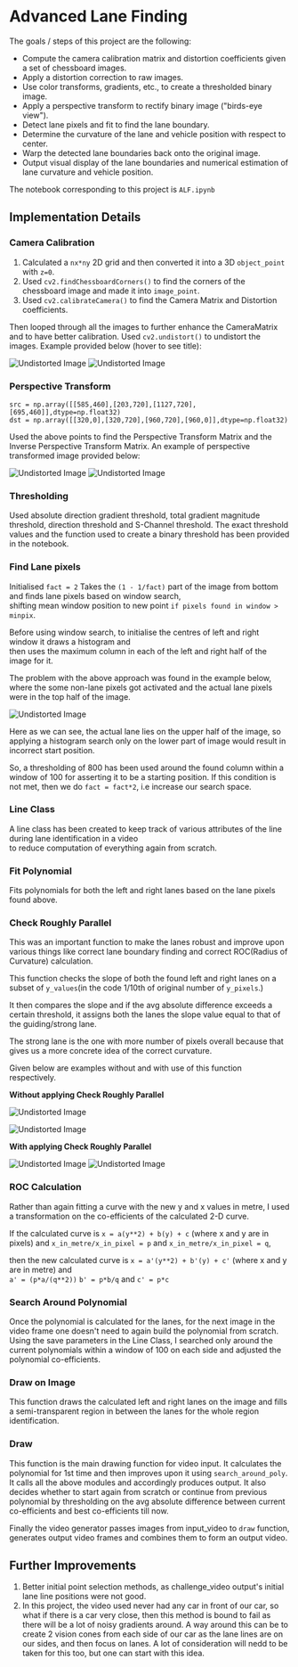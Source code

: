 # Advanced Lane Finding

The goals / steps of this project are the following:

* Compute the camera calibration matrix and distortion coefficients given a set of chessboard images.
* Apply a distortion correction to raw images.
* Use color transforms, gradients, etc., to create a thresholded binary image.
* Apply a perspective transform to rectify binary image ("birds-eye view").
* Detect lane pixels and fit to find the lane boundary.
* Determine the curvature of the lane and vehicle position with respect to center.
* Warp the detected lane boundaries back onto the original image.
* Output visual display of the lane boundaries and numerical estimation of lane curvature and vehicle position.

The notebook corresponding to this project is `ALF.ipynb`

## Implementation Details

### Camera Calibration

1. Calculated a `nx*ny` 2D grid and then converted it into a 3D `object_point` with `z=0`.
2. Used `cv2.findChessboardCorners()` to find the corners of the chessboard image and made it into `image_point`.
3. Used `cv2.calibrateCamera()` to find the Camera Matrix and Distortion coefficients.

Then looped through all the images to further enhance the CameraMatrix and to have better calibration.
Used `cv2.undistort()` to undistort the images. Example provided below (hover to see title):

![Undistorted Image](/img/test_image.png "Original" )
![Undistorted Image](/img/undistorted_test_image.png "Undistorted" )


### Perspective Transform

`src = np.array([[585,460],[203,720],[1127,720],[695,460]],dtype=np.float32)` </br>
`dst = np.array([[320,0],[320,720],[960,720],[960,0]],dtype=np.float32)`

Used the above points to find the Perspective Transform Matrix and the Inverse Perspective Transform Matrix.
An example of perspective transformed image provided below:

![Undistorted Image](/img/straight_lines.png "Original" )
![Undistorted Image](/img/warp_st1.png "Warped Image" )

### Thresholding

Used absolute direction gradient threshold, total gradient magnitude threshold, direction threshold and S-Channel threshold.
The exact threshold values and the function used to create a binary threshold has been provided in the notebook.

### Find Lane pixels

Initialised `fact = 2`
Takes the `(1 - 1/fact)` part of the image from bottom and finds lane pixels based on window search, </br>
shifting mean window position to new point `if pixels found in window > minpix`.

Before using window search, to initialise the centres of left and right window it draws a histogram and </br>
then uses the maximum column in each of the left and right half of the image for it.

The problem with the above approach was found in the example below, where the some non-lane pixels got activated and the actual lane pixels were in the top half of the image.

![Undistorted Image](/img/fact.png "Grayscale" )

Here as we can see, the actual lane lies on the upper half of the image, so applying a histogram search only on the lower part of image would result in incorrect start position.

So, a thresholding of 800 has been used around the found column within a window of 100 for asserting it to be a starting position. If this condition is not met, then we do `fact = fact*2`, i.e increase our search space.

### Line Class

A line class has been created to keep track of various attributes of the line during lane identification in a video </br>
to reduce computation of everything again from scratch.

### Fit Polynomial

Fits polynomials for both the left and right lanes based on the lane pixels found above.

### Check Roughly Parallel

This was an important function to make the lanes robust and improve upon various things like correct lane boundary finding and correct ROC(Radius of Curvature) calculation.

This function checks the slope of both the found left and right lanes on a subset of `y_values`(in the code 1/10th of original number of `y_pixels`.)

It then compares the slope and if the avg absolute difference exceeds a certain threshold, it assigns both the lanes the slope value equal to that of the guiding/strong lane.

The strong lane is the one with more number of pixels overall because that gives us a more concrete idea of the correct curvature.  

Given below are examples without and with use of this function respectively.

**Without applying Check Roughly Parallel**

![Undistorted Image](/img/source_without_check.png "Original" )

![Undistorted Image](/img/poly_without_check.png "Lanes" )

**With applying Check Roughly Parallel**

![Undistorted Image](/img/source_with_check.png "Original" )
![Undistorted Image](/img/poly_with_check.png "Lanes" )

### ROC Calculation

Rather than again fitting a curve with the new y and x values in metre, I used a transformation on the co-efficients of the calculated 2-D curve.

If the calculated curve is `x = a(y**2) + b(y) + c` (where x and y are in pixels) and `x_in_metre/x_in_pixel = p` and `x_in_metre/x_in_pixel = q`, </br>

then the new calculated curve is `x = a'(y**2) + b'(y) + c'` (where x and y are in metre) and </br>
`a' = (p*a/(q**2))` `b' = p*b/q` and `c' = p*c` 

### Search Around Polynomial

Once the polynomial is calculated for the lanes, for the next image in the video frame one doesn't need to again build the polynomial from scratch. Using the save parameters in the Line Class, I searched only around the current polynomials within a window of 100 on each side and adjusted the polynomial co-efficients. 

### Draw on Image

This function draws the calculated left and right lanes on the image and fills a semi-transparent region in between the lanes for the whole region identification.

### Draw

This function is the main drawing function for video input. It calculates the polynomial for 1st time and then improves upon it using `search_around_poly`. It calls all the above modules and accordingly produces output. It also decides whether to start again from scratch or continue from previous polynomial by thresholding on the avg absolute difference between current co-efficients and best co-efficients till now. 


Finally the video generator passes images from input_video to `draw` function, generates output video frames and combines them to form an output video.


## Further Improvements

1. Better initial point selection methods, as challenge_video output's initial lane line positions were not good.
2. In this project, the video used never had any car in front of our car, so what if there is a car very close, then this method is bound to fail as there will be a lot of noisy gradients around. A way around this can be to create 2 vision cones from each side of our car as the lane lines are on our sides, and then focus on lanes. A lot of consideration will nedd to be taken for this too, but one can start with this idea. 
